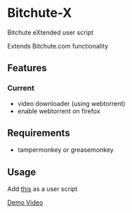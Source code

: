 # Bitchute-X

Bitchute eXtended user script

Extends Bitchute.com functionality

## Features

### Current

* video downloader (using webtorrent)
* enable webtorrent on firefox

## Requirements

* tampermonkey or greasemonkey

## Usage

Add [this](https://github.com/majestrate/bitchute-x/raw/master/dist/bitchute-x.user.js) as a user script

[Demo Video](https://www.bitchute.com/video/QSZOJ8TfgSLJ/)
